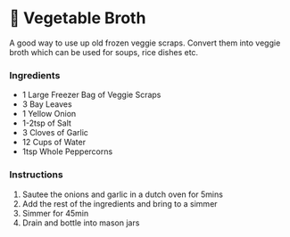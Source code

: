 # 🥕 Vegetable Broth
A good way to use up old frozen veggie scraps. Convert them into veggie broth which can be used for soups, rice dishes etc.
### Ingredients
- 1 Large Freezer Bag of Veggie Scraps
- 3 Bay Leaves
- 1 Yellow Onion
- 1-2tsp of Salt
- 3 Cloves of Garlic
- 12 Cups of Water
- 1tsp Whole Peppercorns
### Instructions
1. Sautee the onions and garlic in a dutch oven for 5mins
2. Add the rest of the ingredients and bring to a simmer
3. Simmer for 45min
4. Drain and bottle into mason jars